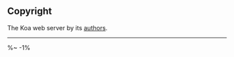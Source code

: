 <!-- ## TODO

- [ ] Add a new item to the todo list. -->

## Copyright

The Koa web server by its [authors](https://github.com/koajs/koa).

---

<IdioFooter />

%~ -1%